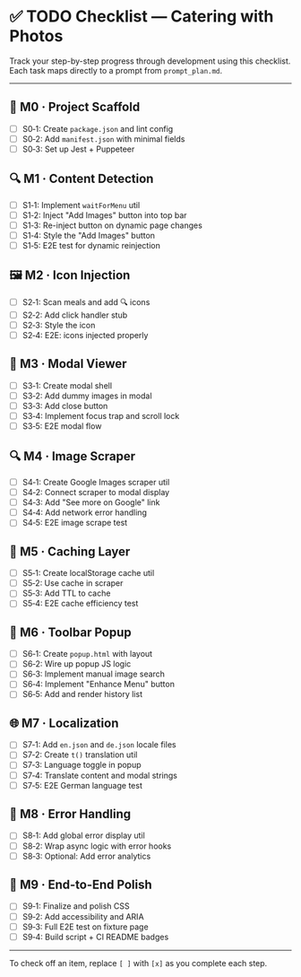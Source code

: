 # ✅ TODO Checklist — Catering with Photos

Track your step-by-step progress through development using this checklist.
Each task maps directly to a prompt from `prompt_plan.md`.

---

## 🧱 M0 · Project Scaffold

- [ ] S0‑1: Create `package.json` and lint config
- [ ] S0‑2: Add `manifest.json` with minimal fields
- [ ] S0‑3: Set up Jest + Puppeteer

## 🔍 M1 · Content Detection

- [ ] S1‑1: Implement `waitForMenu` util
- [ ] S1‑2: Inject "Add Images" button into top bar
- [ ] S1‑3: Re-inject button on dynamic page changes
- [ ] S1‑4: Style the "Add Images" button
- [ ] S1‑5: E2E test for dynamic reinjection

## 🖼️ M2 · Icon Injection

- [ ] S2‑1: Scan meals and add 🔍 icons
- [ ] S2‑2: Add click handler stub
- [ ] S2‑3: Style the icon
- [ ] S2‑4: E2E: icons injected properly

## 💬 M3 · Modal Viewer

- [ ] S3‑1: Create modal shell
- [ ] S3‑2: Add dummy images in modal
- [ ] S3‑3: Add close button
- [ ] S3‑4: Implement focus trap and scroll lock
- [ ] S3‑5: E2E modal flow

## 🔍 M4 · Image Scraper

- [ ] S4‑1: Create Google Images scraper util
- [ ] S4‑2: Connect scraper to modal display
- [ ] S4‑3: Add "See more on Google" link
- [ ] S4‑4: Add network error handling
- [ ] S4‑5: E2E image scrape test

## 💾 M5 · Caching Layer

- [ ] S5‑1: Create localStorage cache util
- [ ] S5‑2: Use cache in scraper
- [ ] S5‑3: Add TTL to cache
- [ ] S5‑4: E2E cache efficiency test

## 🧰 M6 · Toolbar Popup

- [ ] S6‑1: Create `popup.html` with layout
- [ ] S6‑2: Wire up popup JS logic
- [ ] S6‑3: Implement manual image search
- [ ] S6‑4: Implement "Enhance Menu" button
- [ ] S6‑5: Add and render history list

## 🌐 M7 · Localization

- [ ] S7‑1: Add `en.json` and `de.json` locale files
- [ ] S7‑2: Create `t()` translation util
- [ ] S7‑3: Language toggle in popup
- [ ] S7‑4: Translate content and modal strings
- [ ] S7‑5: E2E German language test

## 🚨 M8 · Error Handling

- [ ] S8‑1: Add global error display util
- [ ] S8‑2: Wrap async logic with error hooks
- [ ] S8‑3: Optional: Add error analytics

## 🎯 M9 · End-to-End Polish

- [ ] S9‑1: Finalize and polish CSS
- [ ] S9‑2: Add accessibility and ARIA
- [ ] S9‑3: Full E2E test on fixture page
- [ ] S9‑4: Build script + CI README badges

---

To check off an item, replace `[ ]` with `[x]` as you complete each step.
